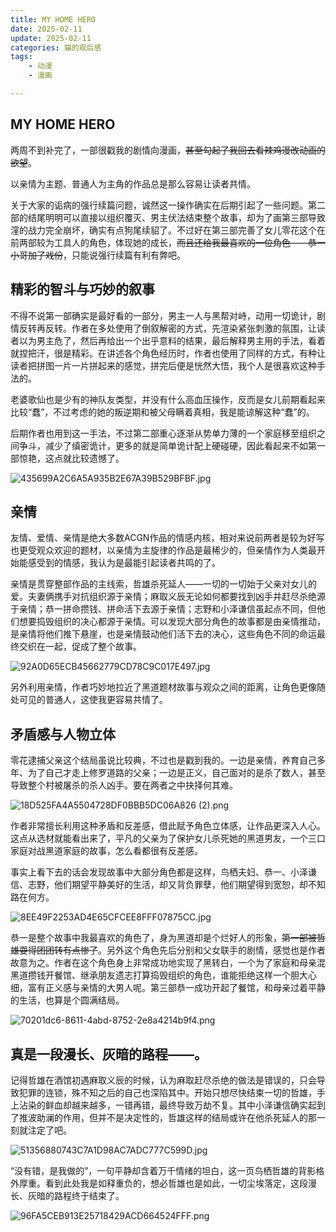 ```yaml
---
title: MY HOME HERO
date: 2025-02-11
update: 2025-02-11
categories: 猫的观后感
tags: 
    - 动漫
    - 漫画

---
```


## MY HOME HERO

两周不到补完了，一部很戳我的剧情向漫画，~~甚至勾起了我回去看辣鸡漫改动画的欲望~~。

以亲情为主题、普通人为主角的作品总是那么容易让读者共情。

关于大家的诟病的强行续篇问题，诚然这一操作确实在后期引起了一些问题。第二部的结尾明明可以直接以组织覆灭、男主伏法结束整个故事，却为了画第三部导致漥的战力完全崩坏，确实有点狗尾续貂了。不过好在第三部完善了女儿零花这个在前两部较为工具人的角色，体现她的成长，~~而且还给我最喜欢的一位角色——恭一小哥加了戏份~~，只能说强行续篇有利有弊吧。

## 精彩的智斗与巧妙的叙事

不得不说第一部确实是最好看的一部分，男主一人与黑帮对峙，动用一切诡计，剧情反转再反转。作者在多处使用了倒叙解密的方式，先渲染紧张刺激的氛围，让读者以为男主危了，然后再给出一个出乎意料的结果，最后解释男主用的手法，看着就捏把汗，很是精彩。在讲述各个角色经历时，作者也使用了同样的方式，有种让读者把拼图一片一片拼起来的感觉，拼完后便是恍然大悟，我个人是很喜欢这种手法的。

老婆歌仙也是少有的神队友类型，并没有什么高血压操作，反而是女儿前期看起来比较“蠢”，不过考虑的她的叛逆期和被父母瞒着真相，我是能谅解这种“蠢”的。

后期作者也用到这一手法，不过第二部重心逐渐从势单力薄的一个家庭移至组织之间争斗，减少了缜密诡计，更多的就是简单诡计配上硬碰硬，因此看起来不如第一部惊艳，这点就比较遗憾了。

![435699A2C6A5A935B2E67A39B529BFBF.jpg](./435699A2C6A5A935B2E67A39B529BFBF.jpg)

## 亲情

友情、爱情、亲情是绝大多数ACGN作品的情感内核，相对来说前两者是较为好写也更受观众欢迎的题材，以亲情为主旋律的作品是最稀少的，但亲情作为人类最开始能感受到的情感，我认为是最能引起读者共鸣的了。

亲情是贯穿整部作品的主线索，哲雄杀死延人——一切的一切始于父亲对女儿的爱。夫妻俩携手对抗组织源于亲情；麻取义辰无论如何都要找到凶手并赶尽杀绝源于亲情；恭一拼命攒钱、拼命活下去源于亲情；志野和小泽谦信虽起点不同，但他们想要捣毁组织的决心都源于亲情。可以发现大部分角色的故事都是由亲情推动，是亲情将他们推下悬崖，也是亲情鼓动他们活下去的决心，这些角色不同的命运最终交织在一起，促成了整个故事。

![92A0D65ECB45662779CD78C9C017E497.jpg](./92A0D65ECB45662779CD78C9C017E497.jpg)

另外利用亲情，作者巧妙地拉近了黑道题材故事与观众之间的距离，让角色更像随处可见的普通人，这使我更容易共情了。

## 矛盾感与人物立体

零花逮捕父亲这个结局虽说比较典，不过也是戳到我的。一边是亲情，养育自己多年、为了自己才走上修罗道路的父亲；一边是正义，自己面对的是杀了数人，甚至导致整个村被屠杀的杀人凶手。要在两者之中抉择何其难。

![18D525FA4A5504728DF0BBB5DC06A826 (2).png](./18D525FA4A5504728DF0BBB5DC06A826_(2).png)

作者非常擅长利用这种矛盾和反差感，借此赋予角色立体感，让作品更深入人心。这点从选材就能看出来了，平凡的父亲为了保护女儿杀死她的黑道男友，一个三口家庭对战黑道家庭的故事，怎么看都很有反差感。

事实上看下去的话会发现故事中大部分角色都是这样，鸟栖夫妇、恭一、小泽谦信、志野，他们期望平静美好的生活，却又背负罪孽，他们期望得到宽恕，却不知路在何方。

![8EE49F2253AD4E65CFCEE8FFF07875CC.jpg](./8EE49F2253AD4E65CFCEE8FFF07875CC.jpg)

恭一是整个故事中我最喜欢的角色了，身为黑道却是个烂好人的形象，~~第一部被哲雄耍得团团转有点惨了~~。另外这个角色先后分别和父女联手的剧情，感觉也是作者故意为之。作者在这个角色身上非常成功地实现了黑转白，一个为了家庭和母亲混黑道攒钱开餐馆、继承朋友遗志打算捣毁组织的角色，谁能拒绝这样一个胆大心细，富有正义感与亲情的大男人呢。第三部恭一成功开起了餐馆，和母亲过着平静的生活，也算是个圆满结局。

![70201dc6-8611-4abd-8752-2e8a4214b9f4.png](./70201dc6-8611-4abd-8752-2e8a4214b9f4.png)

## 真是一段漫长、灰暗的路程——。

记得哲雄在酒馆初遇麻取义辰的时候，认为麻取赶尽杀绝的做法是错误的，只会导致犯罪的连锁，殊不知之后的自己也深陷其中。开始只想尽快结束一切的哲雄，手上沾染的鲜血却越来越多，一错再错，最终导致万劫不复。其中小泽谦信确实起到了推波助澜的作用，但并不是决定性的，哲雄这样的结局或许在他杀死延人的那一刻就注定了吧。

![51356880743C7A1D98AC7ADC777C599D.jpg](./51356880743C7A1D98AC7ADC777C599D.jpg)

“没有错，是我做的”，一句平静却含着万千情绪的坦白，这一页鸟栖哲雄的背影格外厚重。看到此处我是如释重负的，想必哲雄也是如此，一切尘埃落定，这段漫长、灰暗的路程终于结束了。

![96FA5CEB913E25718429ACD664524FFF.png](./96FA5CEB913E25718429ACD664524FFF.png)